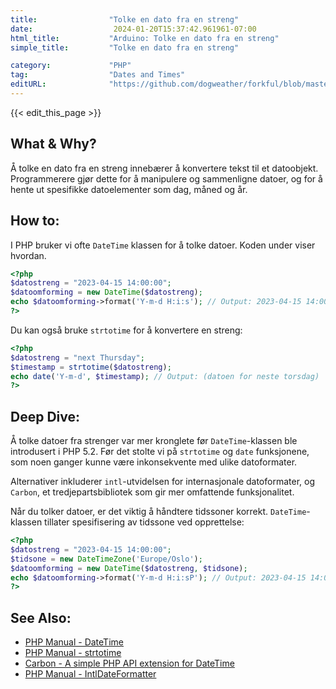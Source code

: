 ```yaml
---
title:                "Tolke en dato fra en streng"
date:                  2024-01-20T15:37:42.961961-07:00
html_title:           "Arduino: Tolke en dato fra en streng"
simple_title:         "Tolke en dato fra en streng"

category:             "PHP"
tag:                  "Dates and Times"
editURL:              "https://github.com/dogweather/forkful/blob/master/content/no/php/parsing-a-date-from-a-string.md"
---
```


{{< edit_this_page >}}

## What & Why?
Å tolke en dato fra en streng innebærer å konvertere tekst til et datoobjekt. Programmerere gjør dette for å manipulere og sammenligne datoer, og for å hente ut spesifikke datoelementer som dag, måned og år.

## How to:
I PHP bruker vi ofte `DateTime` klassen for å tolke datoer. Koden under viser hvordan.

```php
<?php
$datostreng = "2023-04-15 14:00:00";
$datoomforming = new DateTime($datostreng);
echo $datoomforming->format('Y-m-d H:i:s'); // Output: 2023-04-15 14:00:00
?>
```

Du kan også bruke `strtotime` for å konvertere en streng:

```php
<?php
$datostreng = "next Thursday";
$timestamp = strtotime($datostreng);
echo date('Y-m-d', $timestamp); // Output: (datoen for neste torsdag)
?>
```

## Deep Dive:
Å tolke datoer fra strenger var mer kronglete før `DateTime`-klassen ble introdusert i PHP 5.2. Før det stolte vi på `strtotime` og `date` funksjonene, som noen ganger kunne være inkonsekvente med ulike datoformater.

Alternativer inkluderer `intl`-utvidelsen for internasjonale datoformater, og `Carbon`, et tredjepartsbibliotek som gir mer omfattende funksjonalitet.

Når du tolker datoer, er det viktig å håndtere tidssoner korrekt. `DateTime`-klassen tillater spesifisering av tidssone ved opprettelse:

```php
<?php
$datostreng = "2023-04-15 14:00:00";
$tidsone = new DateTimeZone('Europe/Oslo');
$datoomforming = new DateTime($datostreng, $tidsone);
echo $datoomforming->format('Y-m-d H:i:sP'); // Output: 2023-04-15 14:00:00+02:00
?>
```

## See Also:
- [PHP Manual - DateTime](https://www.php.net/manual/en/class.datetime.php)
- [PHP Manual - strtotime](https://www.php.net/manual/en/function.strtotime.php)
- [Carbon - A simple PHP API extension for DateTime](https://carbon.nesbot.com/)
- [PHP Manual - IntlDateFormatter](https://www.php.net/manual/en/class.intldateformatter.php)
